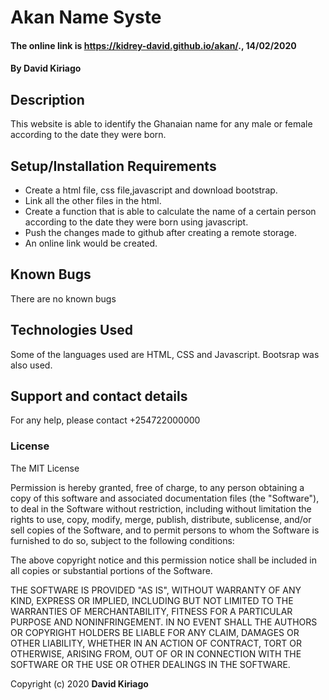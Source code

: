 # Akan Name Syste
#### The online link is  https://kidrey-david.github.io/akan/., 14/02/2020
#### By **David Kiriago**
## Description
This website is able to identify the Ghanaian name for any male or female according to the date they were born.
## Setup/Installation Requirements
* Create a html file, css file,javascript and download bootstrap.
* Link all the other files in the html.
* Create a function that is able to calculate the name of a certain person according to the date they were born using javascript.
* Push the changes made to github after creating a remote storage.
* An online link would be created.
## Known Bugs
There are no known bugs
## Technologies Used
Some of the languages used are HTML, CSS and Javascript. Bootsrap was also used.
## Support and contact details
For any help, please contact +254722000000
### License
The MIT License

Permission is hereby granted, free of charge, to any person obtaining a copy
of this software and associated documentation files (the "Software"), to deal
in the Software without restriction, including without limitation the rights
to use, copy, modify, merge, publish, distribute, sublicense, and/or sell
copies of the Software, and to permit persons to whom the Software is
furnished to do so, subject to the following conditions:

The above copyright notice and this permission notice shall be included in
all copies or substantial portions of the Software.

THE SOFTWARE IS PROVIDED "AS IS", WITHOUT WARRANTY OF ANY KIND, EXPRESS OR
IMPLIED, INCLUDING BUT NOT LIMITED TO THE WARRANTIES OF MERCHANTABILITY,
FITNESS FOR A PARTICULAR PURPOSE AND NONINFRINGEMENT. IN NO EVENT SHALL THE
AUTHORS OR COPYRIGHT HOLDERS BE LIABLE FOR ANY CLAIM, DAMAGES OR OTHER
LIABILITY, WHETHER IN AN ACTION OF CONTRACT, TORT OR OTHERWISE, ARISING FROM,
OUT OF OR IN CONNECTION WITH THE SOFTWARE OR THE USE OR OTHER DEALINGS IN
THE SOFTWARE.

Copyright (c) 2020 **David Kiriago**